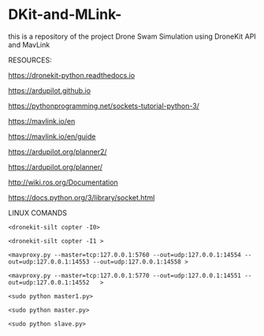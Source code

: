 # DKit-and-MLink-
this is a repository of the project Drone Swam Simulation using DroneKit API and MavLink 

RESOURCES:

https://dronekit-python.readthedocs.io

https://ardupilot.github.io

https://pythonprogramming.net/sockets-tutorial-python-3/

https://mavlink.io/en

https://mavlink.io/en/guide

https://ardupilot.org/planner2/

https://ardupilot.org/planner/

http://wiki.ros.org/Documentation

https://docs.python.org/3/library/socket.html

LINUX COMANDS 

`<dronekit-silt copter -I0>`

`<dronekit-silt copter -I1 >`

`<mavproxy.py --master=tcp:127.0.0.1:5760 --out=udp:127.0.0.1:14554 --out=udp:127.0.0.1:14553 --out=udp:127.0.0.1:14558 >`

`<mavproxy.py --master=tcp:127.0.0.1:5770 --out=udp:127.0.0.1:14551 --out=udp:127.0.0.1:14552   >`

`<sudo python master1.py>`

`<sudo python master.py>`

`<sudo python slave.py>`
 
